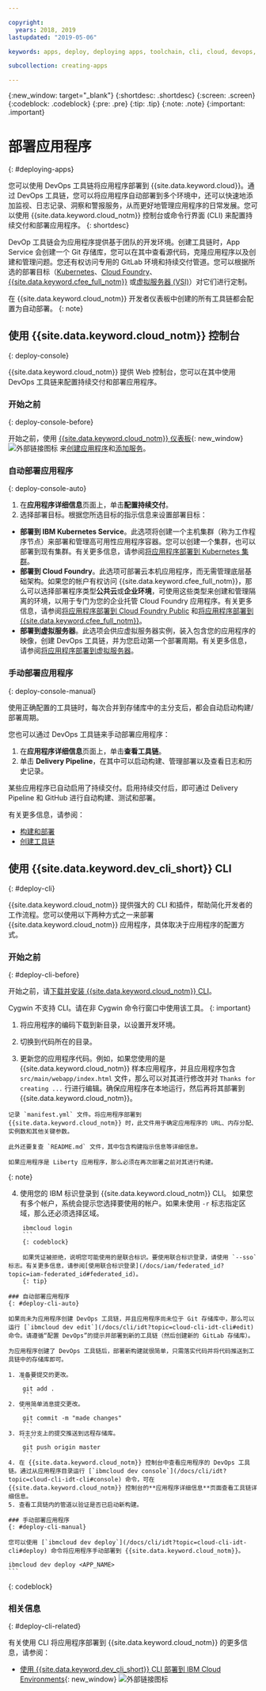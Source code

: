 ```yaml
---

copyright:
  years: 2018, 2019
lastupdated: "2019-05-06"

keywords: apps, deploy, deploying apps, toolchain, cli, cloud, devops, deployment, git, push

subcollection: creating-apps

---
```


{:new_window: target="_blank"}
{:shortdesc: .shortdesc}
{:screen: .screen}
{:codeblock: .codeblock}
{:pre: .pre}
{:tip: .tip}
{:note: .note}
{:important: .important}

# 部署应用程序
{: #deploying-apps}

您可以使用 DevOps 工具链将应用程序部署到 {{site.data.keyword.cloud}}。通过 DevOps 工具链，您可以将应用程序自动部署到多个环境中，还可以快速地添加监视、日志记录、洞察和警报服务，从而更好地管理应用程序的日常发展。您可以使用 {{site.data.keyword.cloud_notm}} 控制台或命令行界面 (CLI) 来配置持续交付和部署应用程序。
{: shortdesc}

DevOp 工具链会为应用程序提供基于团队的开发环境。创建工具链时，App Service 会创建一个 Git 存储库，您可以在其中查看源代码，克隆应用程序以及创建和管理问题。您还有权访问专用的 GitLab 环境和持续交付管道。您可以根据所选的部署目标（[Kubernetes](/docs/containers?topic=containers-getting-started)、[Cloud Foundry](/docs/cloud-foundry-public?topic=cloud-foundry-public-about-cf)、[{{site.data.keyword.cfee_full_notm}}](/docs/cloud-foundry?topic=cloud-foundry-about) 或[虚拟服务器 (VSI)](/docs/vsi?topic=virtual-servers-getting-started-tutorial)）对它们进行定制。

在 {{site.data.keyword.cloud_notm}} 开发者仪表板中创建的所有工具链都会配置为自动部署。
{: note}

## 使用 {{site.data.keyword.cloud_notm}} 控制台
{: deploy-console}

{{site.data.keyword.cloud_notm}} 提供 Web 控制台，您可以在其中使用 DevOps 工具链来配置持续交付和部署应用程序。

### 开始之前
{: deploy-console-before}

开始之前，使用 [{{site.data.keyword.cloud_notm}} 仪表板](https://{DomainName}){: new_window} ![外部链接图标](../icons/launch-glyph.svg "外部链接图标") 来[创建应用程序](/docs/apps?topic=creating-apps-tutorial-getting-started#create-getting-started)和[添加服务](/docs/apps?topic=creating-apps-tutorial-getting-started#resources-getting-started)。

### 自动部署应用程序
{: deploy-console-auto}

1. 在**应用程序详细信息**页面上，单击**配置持续交付**。
2. 选择部署目标。根据您所选目标的指示信息来设置部署目标：
  * **部署到 IBM Kubernetes Service**。此选项将创建一个主机集群（称为工作程序节点）来部署和管理高可用性应用程序容器。您可以创建一个集群，也可以部署到现有集群。有关更多信息，请参阅[将应用程序部署到 Kubernetes 集群](/docs/containers?topic=containers-app)。
  * **部署到 Cloud Foundry**。此选项可部署云本机应用程序，而无需管理底层基础架构。如果您的帐户有权访问 {{site.data.keyword.cfee_full_notm}}，那么可以选择部署程序类型**公共云**或**企业环境**，可使用这些类型来创建和管理隔离的环境，以用于专门为您的企业托管 Cloud Foundry 应用程序。有关更多信息，请参阅[将应用程序部署到 Cloud Foundry Public](/docs/cloud-foundry-public?topic=cloud-foundry-public-deployingapps) 和[将应用程序部署到 {{site.data.keyword.cfee_full_notm}}](/docs/cloud-foundry?topic=cloud-foundry-deploy_apps)。
  * **部署到虚拟服务器**。此选项会供应虚拟服务器实例，装入包含您的应用程序的映像，创建 DevOps 工具链，并为您启动第一个部署周期。有关更多信息，请参阅[将应用程序部署到虚拟服务器](/docs/apps?topic=creating-apps-vsi-deploy)。

### 手动部署应用程序
{: deploy-console-manual}

使用正确配置的工具链时，每次合并到存储库中的主分支后，都会自动启动构建/部署周期。 

您也可以通过 DevOps 工具链来手动部署应用程序：

1. 在**应用程序详细信息**页面上，单击**查看工具链**。
2. 单击 **Delivery Pipeline**，在其中可以启动构建、管理部署以及查看日志和历史记录。

某些应用程序已自动启用了持续交付。启用持续交付后，即可通过 Delivery Pipeline 和 GitHub 进行自动构建、测试和部署。

有关更多信息，请参阅：
* [构建和部署](/docs/services/ContinuousDelivery?topic=ContinuousDelivery-deliverypipeline_build_deploy)
* [创建工具链](/docs/services/ContinuousDelivery?topic=ContinuousDelivery-toolchains_getting_started)

## 使用 {{site.data.keyword.dev_cli_short}} CLI
{: #deploy-cli}

{{site.data.keyword.cloud_notm}} 提供强大的 CLI 和插件，帮助简化开发者的工作流程。您可以使用以下两种方式之一来部署 {{site.data.keyword.cloud_notm}} 应用程序，具体取决于应用程序的配置方式。

### 开始之前
{: #deploy-cli-before}

开始之前，请[下载并安装 {{site.data.keyword.cloud_notm}} CLI](/docs/cli?topic=cloud-cli-ibmcloud-cli)。

Cygwin 不支持 CLI。请在非 Cygwin 命令行窗口中使用该工具。
{: important}

  1. 将应用程序的编码下载到新目录，以设置开发环境。

  2. 切换到代码所在的目录。

  3.  更新您的应用程序代码。例如，如果您使用的是 {{site.data.keyword.cloud_notm}} 样本应用程序，并且应用程序包含 `src/main/webapp/index.html` 文件，那么可以对其进行修改并对 `Thanks for creating ...` 行进行编辑。确保应用程序在本地运行，然后再将其部署到 {{site.data.keyword.cloud_notm}}。

    记录 `manifest.yml` 文件。将应用程序部署到 {{site.data.keyword.cloud_notm}} 时，此文件用于确定应用程序的 URL、内存分配、实例数和其他关键参数。

    此外还要复查 `README.md` 文件，其中包含构建指示信息等详细信息。

    如果应用程序是 Liberty 应用程序，那么必须在再次部署之前对其进行构建。
  {: note}

  4. 使用您的 IBM 标识登录到 {{site.data.keyword.cloud_notm}} CLI。 如果您有多个帐户，系统会提示您选择要使用的帐户。如果未使用 `-r` 标志指定区域，那么还必须选择区域。
```
    ibmcloud login
    ```
    {: codeblock}
  
    如果凭证被拒绝，说明您可能使用的是联合标识。要使用联合标识登录，请使用 `--sso` 标志。有关更多信息，请参阅[使用联合标识登录](/docs/iam/federated_id?topic=iam-federated_id#federated_id)。
    {: tip}

### 自动部署应用程序
{: #deploy-cli-auto}

如果尚未为应用程序创建 DevOps 工具链，并且应用程序尚未位于 Git 存储库中，那么可以运行 [`ibmcloud dev edit`](/docs/cli/idt?topic=cloud-cli-idt-cli#edit) 命令。请遵循“配置 DevOps”的提示并部署到新的工具链（然后创建新的 GitLab 存储库）。

为应用程序创建了 DevOps 工具链后，部署新构建就很简单，只需落实代码并将代码推送到工具链中的存储库即可。 

1. 准备要提交的更改。
    ```
    git add .
    ```
2. 使用简单消息提交更改。
    ```
    git commit -m "made changes"
    ```
3. 将主分支上的提交推送到远程存储库。
    ```
    git push origin master
    ```
4. 在 {{site.data.keyword.cloud_notm}} 控制台中查看应用程序的 DevOps 工具链。通过从应用程序目录运行 [`ibmcloud dev console`](/docs/cli/idt?topic=cloud-cli-idt-cli#console) 命令，可在 {{site.data.keyword.cloud_notm}} 控制台的**应用程序详细信息**页面查看工具链详细信息。
5. 查看工具链内的管道以验证是否已启动新构建。

### 手动部署应用程序
{: #deploy-cli-manual}

您可以使用 [`ibmcloud dev deploy`](/docs/cli/idt?topic=cloud-cli-idt-cli#deploy) 命令将应用程序手动部署到 {{site.data.keyword.cloud_notm}}。

  ```
    ibmcloud dev deploy <APP_NAME>
    ```
  {: codeblock}

### 相关信息
{: #deploy-cli-related}

有关使用 CLI 将应用程序部署到 {{site.data.keyword.cloud_notm}} 的更多信息，请参阅：

* [使用 {{site.data.keyword.dev_cli_short}} CLI 部署到 IBM Cloud Environments](https://www.ibm.com/cloud/blog/deploying-to-ibm-cloud-environments-with-ibm-cloud-developer-tools-cli){: new_window} ![外部链接图标](../icons/launch-glyph.svg "外部链接图标")
